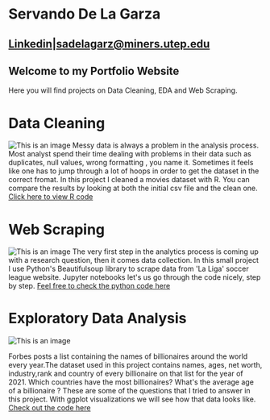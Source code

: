 # Servando De La Garza

## [Linkedin](https://www.linkedin.com/in/servandodlg/)|sadelagarz@miners.utep.edu


## Welcome to my Portfolio Website 
Here you will find projects on Data Cleaning, EDA and Web Scraping.

# Data Cleaning
![This is an image](https://wallpaper.dog/large/20476860.jpg)
Messy data is always a problem in  the analysis process. Most analyst spend their time dealing with  problems in their data such as duplicates, null values, wrong formatting , you name it. Sometimes it feels like one has to jump through a lot of hoops in order to get the dataset in the correct fromat. In this project I cleaned a movies dataset with R. You can compare the results by looking at both the initial csv file and the clean one.
[Click here to view R code](https://github.com/servando110398-is/Data-Cleaning/blob/main/Data_Cleaning.pdf)

# Web Scraping
![This is an image](https://cdn.wallpapersafari.com/37/94/PDZVfl.jpg)
The very first step in the analytics process is coming up with a research question, then it comes data collection. In this small project I use  Python's 
Beautifulsoup library to scrape data from 'La Liga' soccer league website. Jupyter notebooks let's us go through the code nicely, step by step.
[Feel free to check the python code here](https://github.com/servando110398-is/Web_Scraping_ETL_Project/blob/main/Web_Scraping_and_ETL-Copy1.ipynb)

# Exploratory Data Analysis
![This is an image](https://thumbor.forbes.com/thumbor/1500x0/smart/filters:format(jpeg)/https%3A%2F%2Fimages.forbes.com%2FBillionaires2021-ListHeader-2%2FBillionaires2021-Desktop-LanderHeader-v2.png)


Forbes posts a list containing the names of  billionaires around the world every year.The dataset used in this project contains names, ages, net worth,
industry,rank and country of every billionaire on that list for the year of 2021.
Which countries have the most billionaires? What's the average age of a billionaire ? These are some of the questions that I tried to answer in this project. With ggplot visualizations we will see how that data looks like. 
[Check out the code here](https://github.com/servando110398-is/Exploratory_data_analysis/blob/main/analysis.pdf)






